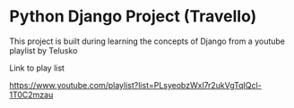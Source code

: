 <h1>Python Django Project (Travello)</h1>

<p>This project is built during learning the concepts of Django from a youtube playlist by Telusko</p>
<p> Link to play list </p>
<a href="https://www.youtube.com/playlist?list=PLsyeobzWxl7r2ukVgTqIQcl-1T0C2mzau">https://www.youtube.com/playlist?list=PLsyeobzWxl7r2ukVgTqIQcl-1T0C2mzau</a>
